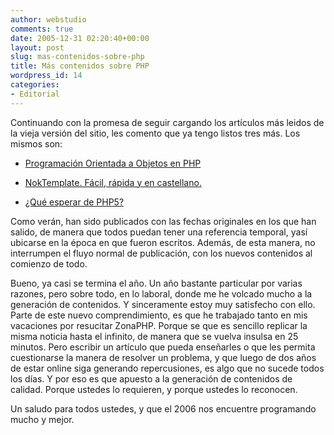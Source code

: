 ```yaml
---
author: webstudio
comments: true
date: 2005-12-31 02:20:40+00:00
layout: post
slug: mas-contenidos-sobre-php
title: Más contenidos sobre PHP
wordpress_id: 14
categories:
- Editorial
---
```


Continuando con la promesa de seguir cargando los artículos más leidos de la vieja versión del sitio, les comento que ya tengo listos tres más. Los mismos son:



	
  * [Programación Orientada a Objetos en PHP](http://www.zonaphp.com/programacion-orientada-a-objetos-en-php/)

	
  * [NokTemplate. Fácil, rápida y en castellano.](http://www.zonaphp.com/noktemplate-facil-rapida-y-en-castellano/)

	
  * [¿Qué esperar de PHP5?](http://www.zonaphp.com/%c2%bfque-esperar-de-php5/)

Como verán, han sido publicados con las fechas originales en los que han salido, de manera que todos puedan tener una referencia temporal, yasí ubicarse en la época en que fueron escritos. Además, de esta manera, no interrumpen el fluyo normal de publicación, con los nuevos contenidos al comienzo de todo.

Bueno, ya casi se termina el año. Un año bastante particular por varias razones, pero sobre todo, en lo laboral, donde me he volcado mucho a la generación de contenidos. Y sinceramente estoy muy satisfecho con ello. Parte de este nuevo comprendimiento, es que he trabajado tanto en mis vacaciones por resucitar ZonaPHP. Porque se que es sencillo replicar la misma noticia hasta el infinito, de manera que se vuelva insulsa en 25 minutos. Pero escribir un artículo que pueda enseñarles o que les permita cuestionarse la manera de resolver un problema, y que luego de dos años de estar online siga generando repercusiones, es algo que no sucede todos los días. Y por eso es que apuesto a la generación de contenidos de calidad. Porque ustedes lo requieren, y porque ustedes lo reconocen.

Un saludo para todos ustedes, y que el 2006 nos encuentre programando mucho y mejor.
